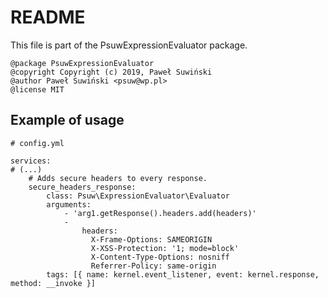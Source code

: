 README
=======

This file is part of the PsuwExpressionEvaluator package.

```
@package PsuwExpressionEvaluator  
@copyright Copyright (c) 2019, Paweł Suwiński  
@author Paweł Suwiński <psuw@wp.pl>  
@license MIT  
```

Example of usage
-----------------

```
# config.yml 

services:
# (...)
    # Adds secure headers to every response. 
    secure_headers_response:
        class: Psuw\ExpressionEvaluator\Evaluator
        arguments: 
            - 'arg1.getResponse().headers.add(headers)'
            - 
                headers:
                  X-Frame-Options: SAMEORIGIN
                  X-XSS-Protection: '1; mode=block'
                  X-Content-Type-Options: nosniff
                  Referrer-Policy: same-origin
        tags: [{ name: kernel.event_listener, event: kernel.response, method: __invoke }]
```
